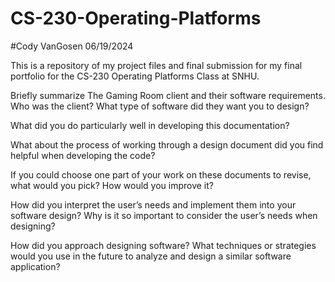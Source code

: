 # CS-230-Operating-Platforms
#Cody VanGosen 06/19/2024

This is a repository of my project files and final submission for my final portfolio for the CS-230 Operating Platforms Class at SNHU.

Briefly summarize The Gaming Room client and their software requirements. Who was the client? What type of software did they want you to design?


What did you do particularly well in developing this documentation?


What about the process of working through a design document did you find helpful when developing the code?


If you could choose one part of your work on these documents to revise, what would you pick? How would you improve it?


How did you interpret the user’s needs and implement them into your software design? Why is it so important to consider the user’s needs when designing?


How did you approach designing software? What techniques or strategies would you use in the future to analyze and design a similar software application?
